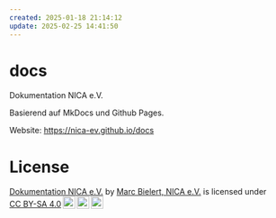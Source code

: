 ```yaml
---
created: 2025-01-18 21:14:12
update: 2025-02-25 14:41:50
---
```


# docs
Dokumentation NICA e.V.

Basierend auf MkDocs und Github Pages.

Website: https://nica-ev.github.io/docs

# License
<p xmlns:cc="http://creativecommons.org/ns#" xmlns:dct="http://purl.org/dc/terms/"><a property="dct:title" rel="cc:attributionURL" href="https://github.com/nica-ev/docs">Dokumentation NICA e.V.</a> by <a rel="cc:attributionURL dct:creator" property="cc:attributionName" href="https://github.com/nica-ev">Marc Bielert, NICA e.V.</a> is licensed under <a href="https://creativecommons.org/licenses/by-sa/4.0/?ref=chooser-v1" target="_blank" rel="license noopener noreferrer" style="display:inline-block;">CC BY-SA 4.0<img style="height:22px!important;margin-left:3px;vertical-align:text-bottom;" src="https://mirrors.creativecommons.org/presskit/icons/cc.svg?ref=chooser-v1" alt=""><img style="height:22px!important;margin-left:3px;vertical-align:text-bottom;" src="https://mirrors.creativecommons.org/presskit/icons/by.svg?ref=chooser-v1" alt=""><img style="height:22px!important;margin-left:3px;vertical-align:text-bottom;" src="https://mirrors.creativecommons.org/presskit/icons/sa.svg?ref=chooser-v1" alt=""></a></p>